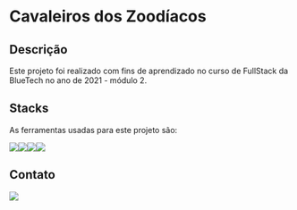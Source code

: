 # Cavaleiros dos Zoodíacos

## Descrição
Este projeto foi realizado com fins de aprendizado no curso de FullStack da BlueTech no ano de 2021  - módulo 2.

## Stacks
As ferramentas usadas para este projeto são:

<div style="display: flex">
    <img src="https://img.icons8.com/color/96/000000/javascript--v1.png"/>
    <img src="https://img.icons8.com/ios-filled/100/000000/css3.png"/>
    <img src="https://img.icons8.com/color/144/000000/html-5--v2.png"/>
    <img src="https://img.icons8.com/color/144/000000/nodejs.png"/>
</div>

## Contato
<a href="https://www.linkedin.com/in/ailton-rafael-9aa802186/" target="_blank">
    <img src="https://img.icons8.com/office/80/000000/linkedin.png"/>
</a>